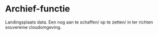 # Archief-functie
Landingsplaats data. Een nog aan te schaffen/ op te zetten/ in ter richten souvereine cloudomgeving.
